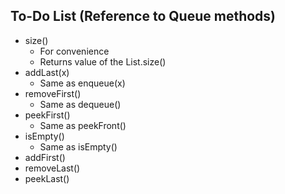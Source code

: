 <!--(FA)FSA: Fang, Sophia, Ameer  
APCS pd06  
HW 91: DEQUE THE HALLS
2022-04-13  
time spent: 0.7 hrs  
-->
## To-Do List (Reference to Queue methods)

- size()
    - For convenience
    - Returns value of the List.size()
- addLast(x)
    - Same as enqueue(x)
- removeFirst()
    - Same as dequeue()
- peekFirst()
    - Same as peekFront()
- isEmpty()
    - Same as isEmpty()
- addFirst()
- removeLast()
- peekLast()
